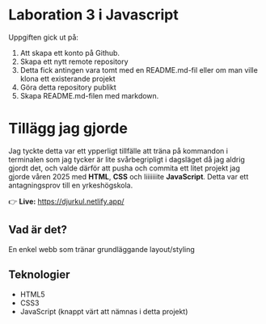 # Laboration 3 i Javascript
Uppgiften gick ut på:
1. Att skapa ett konto på Github.
2. Skapa ett nytt remote repository
3. Detta fick antingen vara tomt med en README.md-fil eller om man ville klona ett existerande projekt
4. Göra detta repository publikt
5. Skapa README.md-filen med markdown.

# Tillägg jag gjorde
Jag tyckte detta var ett ypperligt tillfälle att träna på kommandon i terminalen som jag tycker är
lite svårbegripligt i dagsläget då jag aldrig gjordt det, och valde därför att pusha och commita
ett litet projekt jag gjorde våren 2025 med **HTML**, **CSS** och liiiiiiite **JavaScript**.
Detta var ett antagningsprov till en yrkeshögskola. 

👉 **Live:** https://djurkul.netlify.app/

## Vad är det?
En enkel webb som tränar grundläggande layout/styling 

## Teknologier
- HTML5
- CSS3
- JavaScript (knappt värt att nämnas i detta projekt)
